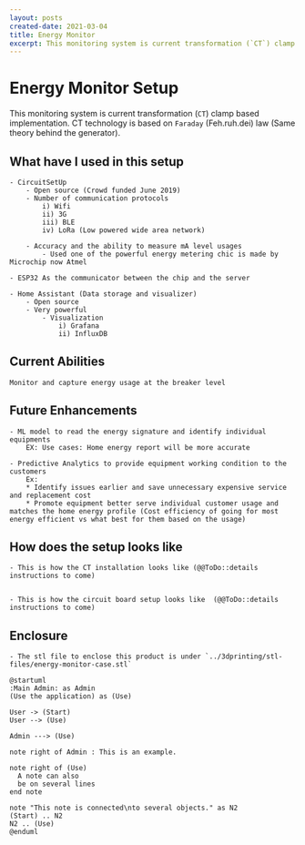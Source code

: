 ```yaml
---
layout: posts
created-date: 2021-03-04
title: Energy Monitor
excerpt: This monitoring system is current transformation (`CT`) clamp based implementation. CT technology is based on `Faraday` (Feh.ruh.dei) law (Same theory behind the generator).
---
```


# Energy Monitor Setup
This monitoring system is current transformation (`CT`) clamp based implementation. CT technology is based on `Faraday` (Feh.ruh.dei) law (Same theory behind the generator).

## What have I used in this setup
    - CircuitSetUp
        - Open source (Crowd funded June 2019)
        - Number of communication protocols 
            i) Wifi 
            ii) 3G 
            iii) BLE
            iv) LoRa (Low powered wide area network)

        - Accuracy and the ability to measure mA level usages
            - Used one of the powerful energy metering chic is made by Microchip now Atmel

    - ESP32 As the communicator between the chip and the server

    - Home Assistant (Data storage and visualizer)
        - Open source
        - Very powerful
            - Visualization
                i) Grafana
                ii) InfluxDB

## Current Abilities
    Monitor and capture energy usage at the breaker level

## Future Enhancements
    - ML model to read the energy signature and identify individual equipments
        EX: Use cases: Home energy report will be more accurate

    - Predictive Analytics to provide equipment working condition to the customers
        Ex: 
        * Identify issues earlier and save unnecessary expensive service and replacement cost
        * Promote equipment better serve individual customer usage and matches the home energy profile (Cost efficiency of going for most energy efficient vs what best for them based on the usage)

## How does the setup looks like
    - This is how the CT installation looks like (@@ToDo::details instructions to come)


    - This is how the circuit board setup looks like  (@@ToDo::details instructions to come)


## Enclosure
    - The stl file to enclose this product is under `../3dprinting/stl-files/energy-monitor-case.stl`

```plantuml
@startuml
:Main Admin: as Admin
(Use the application) as (Use)

User -> (Start)
User --> (Use)

Admin ---> (Use)

note right of Admin : This is an example.

note right of (Use)
  A note can also
  be on several lines
end note

note "This note is connected\nto several objects." as N2
(Start) .. N2
N2 .. (Use)
@enduml
```

